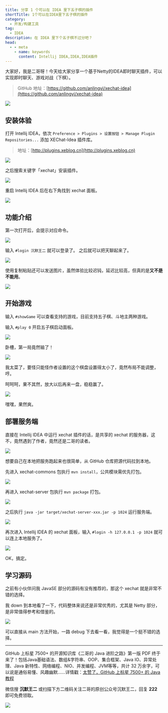```yaml
---
title: 分享 1 个可以在 IDEA 里下五子棋的插件
shortTitle: 1个可以在IDEA里下五子棋的插件
category:
  - 开发/构建工具
tag:
  - IDEA
description: 在 IDEA 里下个五子棋不过分吧？
head:
  - - meta
    - name: keywords
      content: Intellij IDEA,IDEA,IDEA插件
---
```



大家好，我是二哥呀！今天给大家分享一个基于Netty的IDEA即时聊天插件，可以实现即时聊天、游戏对战（下棋）。

>GitHub 地址：[https://github.com/anlingyi/xechat-idea](https://github.com/anlingyi/xechat-idea)


![](https://cdn.tobebetterjavaer.com/tobebetterjavaer/images/ide/xechat-b39a3088-d4aa-47b0-984d-875eb34cd82d.png)

## 安装体验

打开 Intellij IDEA，依次 `Preference > Plugins > 设置按钮 > Manage Plugin Repositories...` 添加 XEChat-Idea 插件库。

>地址：[http://plugins.xeblog.cn](http://plugins.xeblog.cn)


![](https://cdn.tobebetterjavaer.com/tobebetterjavaer/images/ide/xechat-a6259f78-ded1-4aa9-aa35-3b7bc3ad823b.png)

之后搜索关键字「xechat」安装插件。


![](https://cdn.tobebetterjavaer.com/tobebetterjavaer/images/ide/xechat-4169833e-5ed6-47f5-8e8c-03ea92400bc9.png)

重启 Intellij IDEA 后在右下角找到 xechat 面板。

![](https://cdn.tobebetterjavaer.com/tobebetterjavaer/images/ide/xechat-a03023a2-0a7b-42d5-8fd6-67c494ef83b3.png)

## 功能介绍

第一次打开后，会提示对应命令。

![](https://cdn.tobebetterjavaer.com/tobebetterjavaer/images/ide/xechat-0de879be-2a64-4c85-b9ee-e92500a0a907.png)

输入 `#login 沉默王二` 就可以登录了。 之后就可以把天聊起来了。


![](https://cdn.tobebetterjavaer.com/tobebetterjavaer/images/ide/xechat-020bfafc-8874-4fda-a9a0-b9ac9d628234.png)

使用复制粘贴还可以发送图片，虽然体验比较迟钝，延迟比较高，但真的是**又不是不能用**。

![](https://cdn.tobebetterjavaer.com/tobebetterjavaer/images/ide/xechat-5570fa5f-88d3-4f4f-882b-89a30bb9ef19.png)

## 开始游戏

输入 `#showGame` 可以查看支持的游戏，目前支持五子棋、斗地主两种游戏。

输入 `#play 0` 开启五子棋启动面板。


![](https://cdn.tobebetterjavaer.com/tobebetterjavaer/images/ide/xechat-aff1ec60-b56e-4ab2-8e2f-237160eeb68c.png)

卧槽，第一局竟然输了！

![](https://cdn.tobebetterjavaer.com/tobebetterjavaer/images/ide/xechat-bca643f7-8615-4c12-ab05-f65600fbcfde.png)

我太菜了，要怪只能怪作者设置的这个棋盘设置得太小了，竟然布局不能调整，哼。

呵呵呵，果不其然，放大以后再来一盘，稳稳赢了。


![](https://cdn.tobebetterjavaer.com/tobebetterjavaer/images/ide/xechat-529c038d-d4a2-43fa-90f9-827648ebf6f7.png)

嘿嘿，果然爽。

## 部署服务端

直接在 Intellij IDEA 中运行 xechat 插件的话，是共享的 xechat 的服务器，这不，竟然遇到了作者，竟然还是二哥的读者。


![](https://cdn.tobebetterjavaer.com/tobebetterjavaer/images/ide/xechat-45ff0d90-c777-47b9-8b18-b26c44e4c3f1.png)

想要自己在本地把服务跑起来也很简单，从 GitHub 仓库把源代码拉到本地。

先进入 xechat-commons 包执行 `mvn install`，公共模块需优先打包。


![](https://cdn.tobebetterjavaer.com/tobebetterjavaer/images/ide/xechat-490a3ed3-628a-47a9-b262-c0bff8259f89.png)

再进入 xechat-server 包执行 `mvn package` 打包。


![](https://cdn.tobebetterjavaer.com/tobebetterjavaer/images/ide/xechat-f6611304-1293-4ad2-97a5-9a685fc64575.png)

之后执行 `java -jar target/xechat-server-xxx.jar -p 1024` 运行服务端。


![](https://cdn.tobebetterjavaer.com/tobebetterjavaer/images/ide/xechat-8f2524b0-dfaf-43ff-be3b-b71763ffcdcf.png)

再次进入 Intellij IDEA 的 xechat 面板，输入 `#login -h 127.0.0.1 -p 1024` 就可以连上本地服务了。


![](https://cdn.tobebetterjavaer.com/tobebetterjavaer/images/ide/xechat-0df4b0c3-dfae-4b15-9f0b-ff0b9326e0bc.png)

OK，搞定。

## 学习源码

之前有小伙伴问我 JavaSE 部分的源码有没有推荐的，那这个 xechat 就是非常不错的选择。

我 down 到本地看了一下，代码整体来说还是非常优秀的，尤其是 Netty 部分，是非常值得参考和借鉴的。


![](https://cdn.tobebetterjavaer.com/tobebetterjavaer/images/ide/xechat-1d8e2c9f-14d9-486d-939f-75643d896a59.png)

可以直接从 main 方法开始，一路 debug 下去看一看，我觉得是一个挺不错的选择。


----

GitHub 上标星 7500+ 的开源知识库《二哥的 Java 进阶之路》第一版 PDF 终于来了！包括Java基础语法、数组&字符串、OOP、集合框架、Java IO、异常处理、Java 新特性、网络编程、NIO、并发编程、JVM等等，共计 32 万余字，可以说是通俗易懂、风趣幽默……详情戳：[太赞了，GitHub 上标星 7500+ 的 Java 教程](https://tobebetterjavaer.com/overview/)


微信搜 **沉默王二** 或扫描下方二维码关注二哥的原创公众号沉默王二，回复 **222** 即可免费领取。

![](https://cdn.tobebetterjavaer.com/tobebetterjavaer/images/gongzhonghao.png)

